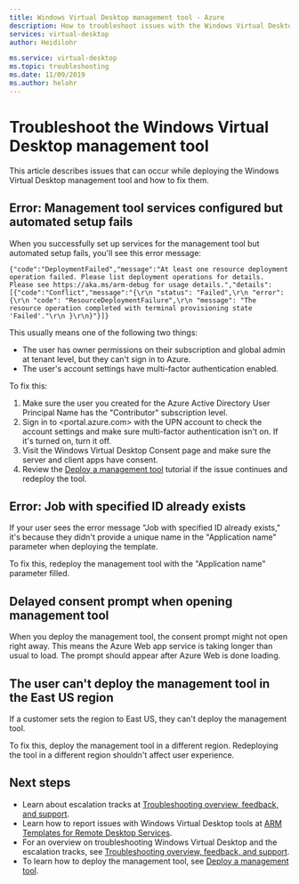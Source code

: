 ```yaml
---
title: Windows Virtual Desktop management tool - Azure
description: How to troubleshoot issues with the Windows Virtual Desktop management tool.
services: virtual-desktop
author: Heidilohr

ms.service: virtual-desktop
ms.topic: troubleshooting
ms.date: 11/09/2019
ms.author: helohr
---
```

# Troubleshoot the Windows Virtual Desktop management tool

This article describes issues that can occur while deploying the Windows Virtual Desktop management tool and how to fix them.

## Error: Management tool services configured but automated setup fails

When you successfully set up services for the management tool but automated setup fails, you'll see this error message:

```console
{"code":"DeploymentFailed","message":"At least one resource deployment operation failed. Please list deployment operations for details. Please see https://aka.ms/arm-debug for usage details.","details":[{"code":"Conflict","message":"{\r\n "status": "Failed",\r\n "error": {\r\n "code": "ResourceDeploymentFailure",\r\n "message": "The resource operation completed with terminal provisioning state 'Failed'."\r\n }\r\n}"}]}
```

This usually means one of the following two things:

- The user has owner permissions on their subscription and global admin at tenant level, but they can't sign in to Azure.
- The user's account settings have multi-factor authentication enabled.

To fix this:

1. Make sure the user you created for the Azure Active Directory User Principal Name has the "Contributor" subscription level.
2. Sign in to <portal.azure.com> with the UPN account to check the account settings and make sure multi-factor authentication isn't on. If it's turned on, turn it off.
3. Visit the Windows Virtual Desktop Consent page and make sure the server and client apps have consent.
4. Review the [Deploy a management tool](manage-resources-using-ui.md) tutorial if the issue continues and redeploy the tool.

## Error: Job with specified ID already exists

If your user sees the error message "Job with specified ID already exists," it's because they didn't provide a unique name in the "Application name" parameter when deploying the template.

To fix this, redeploy the management tool with the "Application name" parameter filled.

## Delayed consent prompt when opening management tool

When you deploy the management tool, the consent prompt might not open right away. This means the Azure Web app service is taking longer than usual to load. The prompt should appear after Azure Web is done loading.

## The user can't deploy the management tool in the East US region

If a customer sets the region to East US, they can't deploy the management tool.

To fix this, deploy the management tool in a different region. Redeploying the tool in a different region shouldn't affect user experience.

## Next steps

- Learn about escalation tracks at [Troubleshooting overview, feedback, and support](troubleshoot-set-up-overview.md).
- Learn how to report issues with Windows Virtual Desktop tools at [ARM Templates for Remote Desktop Services](https://github.com/Azure/RDS-Templates/blob/master/README.md).
- For an overview on troubleshooting Windows Virtual Desktop and the escalation tracks, see [Troubleshooting overview, feedback, and support](troubleshoot-set-up-overview.md).
- To learn how to deploy the management tool, see [Deploy a management tool](manage-resources-using-ui.md).